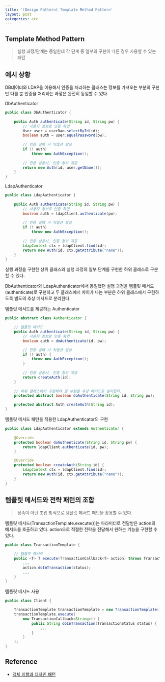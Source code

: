 ```yaml
---
title: '[Design Pattern] Template Method Pattern'
layout: post
categories: etc
---
```


## Template Method Pattern
> 실행 과정/단계는 동일한데 각 단계 중 일부의 구현이 다른 경우 사용할 수 있는 패턴

## 예시 상황
DB데이터와 LDAP을 이용해서 인증을 처리하는 클래스는 정보를 가져오는 부분의 구현만 다를 뿐 
인증을 처리하는 과정은 완전히 동일할 수 있다.

DbAuthenticator
```java
public class DbAuthenticator {
    
    public Auth authenticate(String id, String pw) {
        // 사용자 정보로 인증 확인
        User user = userDao.selectById(id);
        boolean auth = user.equalPassword(pw);
        
        // 인증 실패 시 익셉션 발생
        if (! auth) 
            throw new AuthException();
        
        // 인증 성공시, 인증 정보 제공
        return new Auth(id, user.getName());
    }
}
```

LdapAuthenticator
```java
public class LdapAuthenticator {
    
    public Auth authenticate(String id, String pw) {
        // 사용자 정보로 인증 확인
        boolean auth = ldapClient.authenticate(pw);
        
        // 인증 실패 시 익셉션 발생
        if (! auth) 
            throw new AuthException();
        
        // 인증 성공시, 인증 정보 제공
        LdapContext ctx = ldapClient.find(id);
        return new Auth(id, ctx.getAttribute("name"));
    }
}
```

실행 과정을 구현한 상위 클래스와 실행 과정의 일부 단계를 구현한 하위 클래스로 구분할 수 있다.

DbAuthenticator와 LdapAuthenticator에서 동일했던 실행 과정을 템플릿 메서드(authenticate)로 구현하고
두 클래스에서 차이가 나는 부분은 하위 클래스에서 구현하도록 별도의 추상 메서드로 분리한다.

템플릿 메서드를 제공하는 Authenticator
```java
public abstract class Authenticator {

    // 템플릿 메서드
    public Auth authenticate(String id, String pw) {
        // 사용자 정보로 인증 확인
        boolean auth = doAuthenticate(id, pw);

        // 인증 실패 시 익셉션 발생
        if (! auth) {
            throw new AuthException();
        }
    
        // 인증 성공시, 인증 정보 제공
        return createAuth(id);
    }
    
    // 하위 클래스에서 구현해야 할 부분을 추상 메서드로 분리한다.
    protected abstract boolean doAuthenticate(String id, String pw);

    protected abstract Auth createAuth(String id);
}
```

템플릿 메서드 패턴을 적용한 LdapAuthenticator의 구현
```java
public class LdapAuthenticator extends Authenticator {
    
    @Override
    protected boolean doAuthenticate(String id, String pw) {
        return ldapClient.authenticate(id, pw);
    }

    @Override
    protected boolean createAuth(String id) {
        LdapContext ctx = ldapClient.find(id);
        return new Auth(id, ctx.getAttribute("name"));
    }
}
```

## 템플릿 메서드와 전략 패턴의 조합
> 상속이 아닌 조립 방식으로 템플릿 메서드 패턴을 활용할 수 있다.

템플릿 메서드(TransactionTemplate.execute())는 파라미터로 전달받은 action의 메서드를 호출하고 있다.
action으로 적절한 전략을 전달해서 원하는 기능을 구현할 수 있다.
```java
public class TransactionTemplate {

    // 템플릿 메서드
    public <T> T execute(TransactionCallback<T> action) throws TransactionException {
        ...
        action.doInTransaction(status);
        ...
    }
}
```
템플릿 메서드 사용
```java
public class Client {

    TransactionTemplate transactionTemplate = new TransactionTemplate();
    transactionTemplate.execute(
        new TransactionCallback<String>() {
            public String doInTransaction(TransactionStatus status) {
                ...
            }
        }
    );
}
```

## Reference
- [객체 지향과 디자인 패턴](http://www.yes24.com/Product/Goods/9179120)



